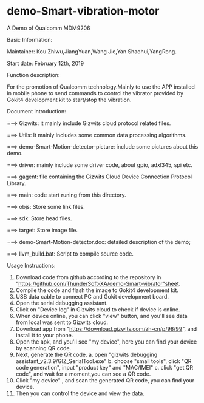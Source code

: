 # demo-Smart-vibration-motor
A Demo of Qualcomm MDM9206

Basic Information:

Maintainer: Kou Zhiwu,JiangYuan,Wang Jie,Yan Shaohui,YangRong.

Start date: February 12th, 2019

Function description:

For the promotion of Qualcomm technology.Mainly to use the APP installed in mobile phone to send commands to control the vibrator provided by Gokit4 development kit to start/stop the vibration.

Document introduction:

===> Gizwits: it mainly include Gizwits cloud protocol related files.

===> Utils: It mainly includes some common data processing algorithms.

===> demo-Smart-Motion-detector-picture: include some pictures about this demo.

===> driver: mainly include some driver code, about gpio, adxl345, spi etc.

===> gagent: file containing the Gizwits Cloud Device Connection Protocol Library.

===> main: code start runing from this directory.

===> objs: Store some link files.

===> sdk: Store head files.

===> target: Store image file.

===> demo-Smart-Motion-detector.doc: detailed description of the demo;

===> llvm_build.bat: Script to compile source code.

Usage Instructions:
1. Download code from github according to the repository in ”https://github.com/ThunderSoft-XA/demo-Smart-vibrator"sheet.
2. Compile the code and flash the image to Gokit4 development kit.
3. USB data cable to connect PC and Gokit development board.
4. Open the serial debugging assistant.
5. Click on "Device log" in Gizwits cloud to check if device is online.
6. When device online, you can click "view" button, and you'll see data from local was sent to Gizwits cloud.
7. Download app from "https://download.gizwits.com/zh-cn/p/98/99", and install it to your phone.
8. Open the apk, and you'll see "my device", here you can find your device by scanning QR code.
9. Next, generate the QR code.
	a. open "gizwits debugging assistant_v2.3.9/GIZ_SerialTool.exe"
	b. choose "small tools", 	click "QR code generation", input "product key" and "MAC/IMEI"
	c. click "get QR code", and wait for a moment,you can see a QR code.
10. Click "my device" , and scan the generated QR code,  you can find your device.
11. Then you can control the device and view the data.
